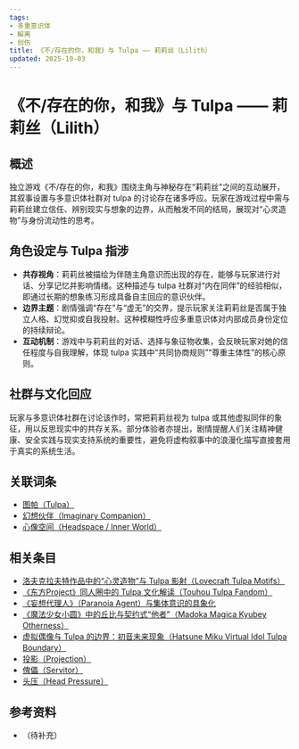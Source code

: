 ```yaml
---
tags:
- 多重意识体
- 解离
- 创伤
title: 《不/存在的你，和我》与 Tulpa —— 莉莉丝（Lilith）
updated: 2025-10-03
---
```


# 《不/存在的你，和我》与 Tulpa —— 莉莉丝（Lilith）

## 概述

独立游戏《不/存在的你，和我》围绕主角与神秘存在“莉莉丝”之间的互动展开，其叙事设置与多意识体社群对 tulpa 的讨论存在诸多呼应。玩家在游戏过程中需与莉莉丝建立信任、辨别现实与想象的边界，从而触发不同的结局，展现对“心灵造物”与身份流动性的思考。

## 角色设定与 Tulpa 指涉

- **共存视角**：莉莉丝被描绘为伴随主角意识而出现的存在，能够与玩家进行对话、分享记忆并影响情绪。这种描述与 tulpa 社群对“内在同伴”的经验相似，即通过长期的想象练习形成具备自主回应的意识伙伴。
- **边界主题**：剧情强调“存在”与“虚无”的交界，提示玩家关注莉莉丝是否属于独立人格、幻觉抑或自我投射。这种模糊性呼应多重意识体对内部成员身份定位的持续辩论。
- **互动机制**：游戏中与莉莉丝的对话、选择与象征物收集，会反映玩家对她的信任程度与自我理解，体现 tulpa 实践中“共同协商规则”“尊重主体性”的核心原则。

## 社群与文化回应

玩家与多意识体社群在讨论该作时，常把莉莉丝视为 tulpa 或其他虚拟同伴的象征，用以反思现实中的共存关系。部分体验者亦提出，剧情提醒人们关注精神健康、安全实践与现实支持系统的重要性，避免将虚构叙事中的浪漫化描写直接套用于真实的系统生活。

## 关联词条

- [图帕（Tulpa）](Tulpa.md)
- [幻想伙伴（Imaginary Companion）](Imaginary-Companion.md)
- [心像空间（Headspace / Inner World）](Headspace-Inner-World.md)

## 相关条目

- [洛夫克拉夫特作品中的“心灵造物”与 Tulpa 影射（Lovecraft Tulpa Motifs）](Lovecraft-Tulpa-Motifs.md)
- [《东方Project》同人圈中的 Tulpa 文化解读（Touhou Tulpa Fandom）](Touhou-Tulpa-Fandom.md)
- [《妄想代理人》（Paranoia Agent）与集体意识的具象化](Paranoia-Agent-Collective-Consciousness.md)
- [《魔法少女小圆》中的丘比与契约式“他者”（Madoka Magica Kyubey Otherness）](Madoka-Magica-Kyubey-Otherness.md)
- [虚拟偶像与 Tulpa 的边界：初音未来现象（Hatsune Miku Virtual Idol Tulpa Boundary）](Hatsune-Miku-Virtual-Idol-Tulpa-Boundary.md)
- [投影（Projection）](Projection.md)
- [傀儡（Servitor）](Servitor.md)
- [头压（Head Pressure）](Head-Pressure.md)

## 参考资料

- （待补充）

